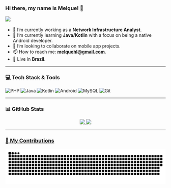 ### Hi there, my name is Melque! 👋

<img src="https://media.tenor.com/GOj9ZF_-ZOcAAAAC/cat.gif" width="100">

- 🔭 I’m currently working as a **Network Infrastructure Analyst**.
- 🌱 I’m currently learning **Java/Kotlin** with a focus on being a native Android developer.
- 👯 I’m looking to collaborate on mobile app projects.
- 📫 How to reach me: **melquehl@gmail.com**.
- 🏡 Live in **Brazil**.

---
 
### 💻 Tech Stack & Tools

![PHP](https://img.shields.io/badge/php-%23777BB4.svg?style=for-the-badge&logo=php&logoColor=white)
![Java](https://img.shields.io/badge/java-%23ED8B00.svg?style=for-the-badge&logo=java&logoColor=white)
![Kotlin](https://img.shields.io/badge/kotlin-%237F52FF.svg?style=for-the-badge&logo=kotlin&logoColor=white)
![Android](https://img.shields.io/badge/Android-3DDC84?style=for-the-badge&logo=android&logoColor=white)
![MySQL](https://img.shields.io/badge/mysql-%2300f.svg?style=for-the-badge&logo=mysql&logoColor=white)
![Git](https://img.shields.io/badge/git-%23F05033.svg?style=for-the-badge&logo=git&logoColor=white)

---

### 📊 GitHub Stats

<div align="center">
  <a href="https://github.com/MelqueHenrique">
  <img height="180em" src="https://github-readme-stats.vercel.app/api?username=MelqueHenrique&show_icons=true&theme=tokyonight&include_all_commits=true&count_private=true"/>
  <img height="180em" src="https://github-readme-stats.vercel.app/api/top-langs/?username=MelqueHenrique&layout=compact&langs_count=7&theme=tokyonight"/>
</div>

---

### 🐍 My Contributions

<div align="center">
  <picture>
    <source media="(prefers-color-scheme: light)" srcset="dist/github-contribution-grid-snake.svg" />
    <source media="(prefers-color-scheme: dark)" srcset="dist/github-contribution-grid-snake-dark.svg" />
    <img alt="snake animation" src="dist/github-contribution-grid-snake.svg" />
  </picture>
</div>

